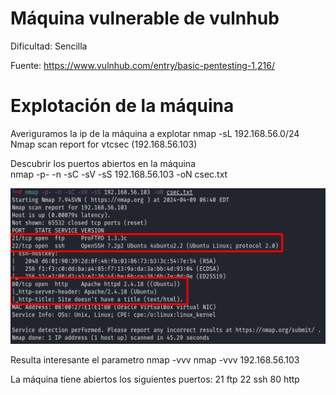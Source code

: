 # Máquina vulnerable de vulnhub

Dificultad: 
  Sencilla

Fuente:
  https://www.vulnhub.com/entry/basic-pentesting-1,216/

# Explotación de la máquina

Averiguramos la ip de la máquina a explotar
nmap -sL 192.168.56.0/24 
Nmap scan report for vtcsec (192.168.56.103)

Descubrir los puertos abiertos en la máquina<br>
nmap -p- -n -sC -sV -sS 192.168.56.103 -oN csec.txt

<img src="https://github.com/aguayro/ciberseguridad/blob/c28dd80a0088efd5d51bc792855d645709b3fe00/pentesting/vulnhub/csec/img/imagen.png"></img>

Resulta interesante el parametro nmap -vvv
nmap -vvv 192.168.56.103 

La máquina tiene abiertos los siguientes puertos:
21 ftp
22 ssh
80 http
